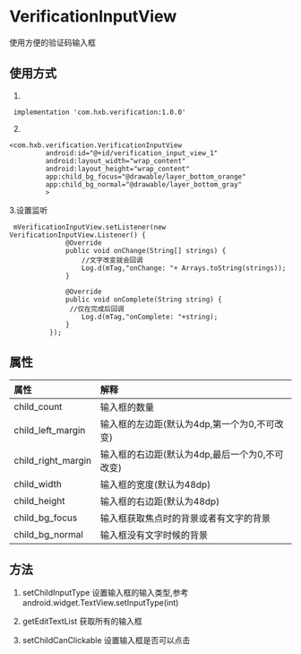 # VerificationInputView
使用方便的验证码输入框


## 使用方式

1.
` implementation 'com.hxb.verification:1.0.0'`
 
2.


    <com.hxb.verification.VerificationInputView
             android:id="@+id/verification_input_view_1"
             android:layout_width="wrap_content"
             android:layout_height="wrap_content"
             app:child_bg_focus="@drawable/layer_bottom_orange"
             app:child_bg_normal="@drawable/layer_bottom_gray"
             >
             
                        
 3.设置监听
 
     mVerificationInputView.setListener(new VerificationInputView.Listener() {
                  @Override
                  public void onChange(String[] strings) {
                      //文字改变就会回调
                      Log.d(mTag,"onChange: "+ Arrays.toString(strings));
                  }
      
                  @Override
                  public void onComplete(String string) {
                   //仅在完成后回调
                      Log.d(mTag,"onComplete: "+string);
                  }
              });
              
              
## 属性

|属性                |解释               |
|:--------------------|:-----------------|
|child_count           |输入框的数量                 |
|child_left_margin|输入框的左边距(默认为4dp,第一个为0,不可改变) |
|child_right_margin|输入框的右边距(默认为4dp,最后一个为0,不可改变)|
|child_width|输入框的宽度(默认为48dp)                 |
|child_height|输入框的右边距(默认为48dp)|
|child_bg_focus|输入框获取焦点时的背景或者有文字的背景|
|child_bg_normal|输入框没有文字时候的背景|

## 方法

1.  setChildInputType 设置输入框的输入类型,参考android.widget.TextView.setInputType(int)

2.  getEditTextList  获取所有的输入框

3.   setChildCanClickable  设置输入框是否可以点击

